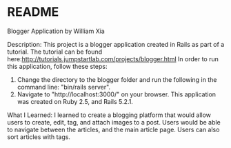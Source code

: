 # README
Blogger Application by William Xia

Description: 
This project is a blogger application created in Rails as part of a tutorial. The tutorial can be found here:http://tutorials.jumpstartlab.com/projects/blogger.html
In order to run this application, follow these steps:
1. Change the directory to the blogger folder and run the following in the command line: "bin/rails server". 
2. Navigate to "http://localhost:3000/" on your browser.
This application was created on Ruby 2.5, and Rails 5.2.1.

What I Learned:
I learned to create a blogging platform that would allow users to create, edit, tag, and attach images to a post. Users would be able to navigate between the articles, and the main article page. Users can also sort articles with tags. 